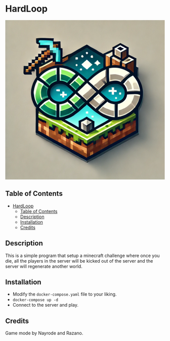 # HardLoop

![HardLoop](
    ./HardLoop_Logo.webp
)

## Table of Contents
- [HardLoop](#hardloop)
  - [Table of Contents](#table-of-contents)
  - [Description](#description)
  - [Installation](#installation)
  - [Credits](#credits)

## Description
This is a simple program that setup a minecraft challenge where once you die, all the players in the server will be kicked out of the server and the server will regenerate another world.

## Installation

- Modify the `docker-compose.yaml` file to your liking.
- `docker-compose up -d`
- Connect to the server and play.

## Credits
Game mode by Nayrode and Razano.
